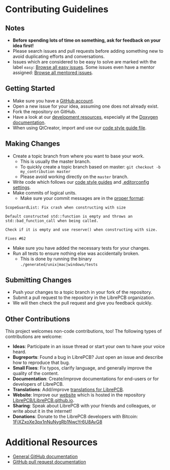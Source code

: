 # Contributing Guidelines

## Notes

- **Before spending lots of time on something, ask for feedback on your idea first!**
- Please search issues and pull requests before adding something new to avoid duplicating efforts and conversations.
- Issues which are considered to be easy to solve are marked with the label `easy`:
  [Browse all easy issues](https://github.com/LibrePCB/LibrePCB/labels/easy).
  Some issues even have a mentor assigned:
  [Browse all mentored issues](https://github.com/LibrePCB/LibrePCB/labels/mentored).

## Getting Started

- Make sure you have a [GitHub account](https://github.com/signup/free).
- Open a new issue for your idea, assuming one does not already exist.
- Fork the repository on GitHub.
- Have a look at our [development resources](https://github.com/LibrePCB/LibrePCB/tree/master/dev), 
  especially at the [Doxygen documentation](http://librepcb.org/LibrePCB-Doxygen/master/).
- When using QtCreator, import and use our [code style guide file](https://github.com/LibrePCB/LibrePCB/blob/master/dev/CodingStyle_QtCreator.xml).

## Making Changes

- Create a topic branch from where you want to base your work.
  - This is usually the master branch.
  - To quickly create a topic branch based on master: 
    `git checkout -b my_contribution master`
  - Please avoid working directly on the `master` branch.
- Write code which follows our [code style guides](http://librepcb.org/LibrePCB-Doxygen/master/df/d24/doc_code_style_guide.html)
  and [.editorconfig settings](https://github.com/LibrePCB/LibrePCB/blob/master/.editorconfig).
- Make commits of logical units.
  - Make sure your commit messages are in the [proper format](http://chris.beams.io/posts/git-commit/):
```
ScopeGuardList: Fix crash when constructing with size

Default constructed std::function is empty and throws an
std::bad_function_call when being called.

Check if it is empty and use reserve() when constructing with size.

Fixes #62
```
- Make sure you have added the necessary tests for your changes.
- Run all tests to ensure nothing else was accidentally broken.
  - This is done by running the binary `./generated/unix|mac|windows/tests`

## Submitting Changes

- Push your changes to a topic branch in your fork of the repository.
- Submit a pull request to the repository in the LibrePCB organization.
- We will then check the pull request and give you feedback quickly.

## Other Contributions

This project welcomes non-code contributions, too! The following types of contributions are welcome:

- **Ideas**: Participate in an issue thread or start your own to have your voice heard.
- **Bugreports**: Found a bug in LibrePCB? Just open an issue and describe how to reproduce that bug.
- **Small Fixes**: Fix typos, clarify language, and generally improve the quality of the content.
- **Documentation**: Create/improve documentations for end-users or for developers of LibrePCB.
- **Translations**: Add/improve [translations for LibrePCB](https://github.com/LibrePCB/LibrePCB/tree/master/i18n).
- **Website**: Improve our [website](http://librepcb.org) which is hosted in the repository [LibrePCB/LibrePCB.github.io](https://github.com/LibrePCB/LibrePCB.github.io).
- **Sharing**: Speak about LibrePCB with your friends and colleagues, or write about it in the internet!
- **Donations**: Donate to the LibrePCB developers with Bitcoin: [1FiXZxoXe3px1nNuNygRb1NwcYr6U8AvG8](bitcoin:1FiXZxoXe3px1nNuNygRb1NwcYr6U8AvG8)

# Additional Resources

- [General GitHub documentation](https://help.github.com/)
- [GitHub pull request documentation](https://help.github.com/send-pull-requests/)

